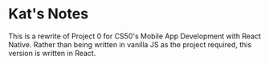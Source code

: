 # Kat's Notes

This is a rewrite of Project 0 for CS50's Mobile App Development with React Native. Rather than being written in vanilla JS as the project required, this version is written in React.